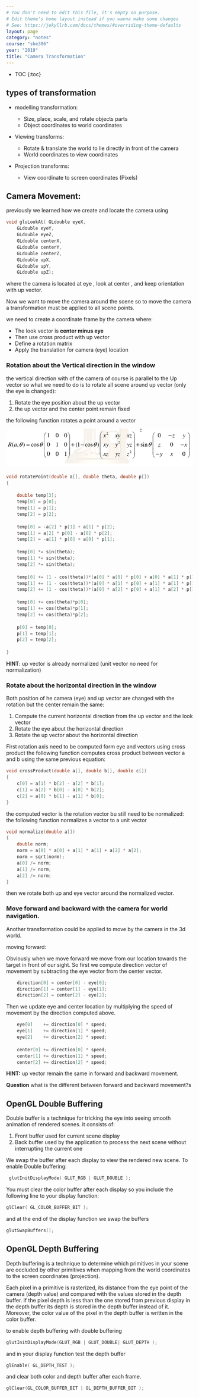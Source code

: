 ```yaml
---
# You don't need to edit this file, it's empty on purpose.
# Edit theme's home layout instead if you wanna make some changes
# See: https://jekyllrb.com/docs/themes/#overriding-theme-defaults
layout: page
category: "notes"
course: "sbe306"
year: "2019"
title: "Camera Transformation"
---
```


* TOC
{:toc}

## types of transformation
*  modelling transformation:
	* Size, place, scale, and rotate objects parts
	* Object coordinates to world coordinates

* Viewing transforms:
	* Rotate & translate the world to lie directly in front of the camera
	* World coordinates to view coordinates

* Projection transforms:
	* View coordinate to screen coordinates (Pixels)

## Camera Movement:

previously we learned how we create and locate the camera using 

```c++
void gluLookAt(	GLdouble eyeX,
 	GLdouble eyeY,
 	GLdouble eyeZ,
 	GLdouble centerX,
 	GLdouble centerY,
 	GLdouble centerZ,
 	GLdouble upX,
 	GLdouble upY,
 	GLdouble upZ);
```

where the camera is located at eye , look at center , and keep orientation with up vector.

Now we want to move the camera around the scene so to move the camera a transformation must be applied to all scene points. 

we need to create a coordinate frame by the camera where:
* The look vector is **center minus eye**
* Then use cross product with up vector
* Define a rotation matrix
* Apply the translation for camera (eye) location

### Rotation about the Vertical direction in the window

the vertical direction with of the camera of course is parallel to the Up vector so what we need to do is to rotate all scene around up vector (only the eye is changed):
1. Rotate the eye position about the up vector
2. the up vector and the center point remain fixed

the following function rotates a point around a vector

![](../images/rotate.png)

```c++
void rotatePoint(double a[], double theta, double p[])
{

	double temp[3];
	temp[0] = p[0];
	temp[1] = p[1];
	temp[2] = p[2];

	temp[0] = -a[2] * p[1] + a[1] * p[2];
	temp[1] = a[2] * p[0] - a[0] * p[2];
	temp[2] = -a[1] * p[0] + a[0] * p[1];

	temp[0] *= sin(theta);
	temp[1] *= sin(theta);
	temp[2] *= sin(theta);

	temp[0] += (1 - cos(theta))*(a[0] * a[0] * p[0] + a[0] * a[1] * p[1] + a[0] * a[2] * p[2]);
	temp[1] += (1 - cos(theta))*(a[0] * a[1] * p[0] + a[1] * a[1] * p[1] + a[1] * a[2] * p[2]);
	temp[2] += (1 - cos(theta))*(a[0] * a[2] * p[0] + a[1] * a[2] * p[1] + a[2] * a[2] * p[2]);

	temp[0] += cos(theta)*p[0];
	temp[1] += cos(theta)*p[1];
	temp[2] += cos(theta)*p[2];

	p[0] = temp[0];
	p[1] = temp[1];
	p[2] = temp[2];

}
```

**HINT**: up vector is already normalized (unit vector no need for normalization)

### Rotate about the horizontal direction in the window

Both position of he camera (eye) and up vector are changed with the rotation but the center remain the same:

1. Compute the current horizontal direction from the up vector and the look vector
2. Rotate the eye about the horizontal direction
3. Rotate the up vector about the horizontal direction

First rotation axis need to be computed form eye and vectors using cross product
the following function computes cross product between vector a and b using the same previous equation:

```c++
void crossProduct(double a[], double b[], double c[])
{
	c[0] = a[1] * b[2] - a[2] * b[1];
	c[1] = a[2] * b[0] - a[0] * b[2];
	c[2] = a[0] * b[1] - a[1] * b[0];
}
```

the computed vector is the rotation vector bu still need to be normalized:
the following function normalizes a vector to a unit vector

```c++
void normalize(double a[])
{
	double norm;
	norm = a[0] * a[0] + a[1] * a[1] + a[2] * a[2];
	norm = sqrt(norm);
	a[0] /= norm;
	a[1] /= norm;
	a[2] /= norm;
}
```

then we rotate both up and eye vector around the normalized vector.

### Move forward and backward with the camera for world navigation.

Another transformation could be applied to move by the camera in the 3d world.

moving forward:

Obviously when we move forward we move from our location towards the target in front of our sight.
So first we compute direction vector of movement by subtracting the eye vector from the center vector.

```c++
	direction[0] = center[0] - eye[0];
	direction[1] = center[1] - eye[1];
	direction[2] = center[2] - eye[2];
```

Then we update eye and center location by multiplying the speed of movement by the direction computed above.

```c++
	eye[0]    += direction[0] * speed;
	eye[1]    += direction[1] * speed;
	eye[2]    += direction[2] * speed;

	center[0] += direction[0] * speed;
	center[1] += direction[1] * speed;
	center[2] += direction[2] * speed;
```

**HINT:** up vector remain the same in forward and backward movement.

**Question** what is the different between forward and backward movement?s

## OpenGL Double Buffering

Double buffer is a technique for tricking the eye into seeing smooth animation of rendered scenes. it consists of:
1. Front buffer used for current scene display 
2. Back buffer used by the application to process the next scene without interrupting the current one

We swap the buffer after each display to view the rendered new scene.
To enable Double buffering:

```c++
 glutInitDisplayMode( GLUT_RGB | GLUT_DOUBLE );
```

You must clear the color buffer after each display so you include the following line to your display function:

```c++
glClear( GL_COLOR_BUFFER_BIT );
```

and at the end of the display function we swap the buffers

```c++
glutSwapBuffers();
```

## OpenGL Depth Buffering
Depth buffering is a technique to determine which primitives in your scene are occluded by other primitives when mapping from the world coordinates to the screen coordinates (projection).

Each pixel in a primitive is rasterized, its distance from the eye point of the camera (depth value) and compared with the values stored in the depth buffer. if the pixel depth is less than the one stored from previous display in the depth buffer its depth is stored in the depth buffer instead of it. Moreover, the color value of the pixel in the depth buffer is written in the color buffer.

to enable depth buffering with double buffering

```c++
glutInitDisplayMode(GLUT_RGB | GLUT_DOUBLE| GLUT_DEPTH );
```

and in your display function test the depth buffer

```c++
glEnable( GL_DEPTH_TEST );
```

and clear both color and depth buffer after each frame.

```c++
glClear(GL_COLOR_BUFFER_BIT | GL_DEPTH_BUFFER_BIT );
```